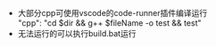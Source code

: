 * 大部分cpp可使用vscode的code-runner插件编译运行  
 "cpp": "cd $dir && g++ $fileName -o test && test"
* 无法运行的可以执行build.bat运行